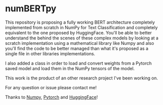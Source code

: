 # numBERTpy
This repository is proposing a fully working BERT architecture completely implemented from scratch in NumPy for Text Classification and completely equivalent to the one proposed by HuggingFace.
You'll be able to better understand the behind the scenes of these complex models by looking at a scratch implementation using a mathematical library like Numpy and also you'll find the code to be better managed than what it's proposed as a single file in other libraries implementations.

I also added a class in order to load and convert weights from a Pytorch saved model and load them in the NumPy tensors of the model.

This work is the product of an other research project I've been working on.

For any question or issue please contact me!

Thanks to [Numpy](https://github.com/numpy/numpy), [Pytorch](https://github.com/pytorch/pytorch) and [HuggingFace](https://github.com/huggingface/transformers)!
